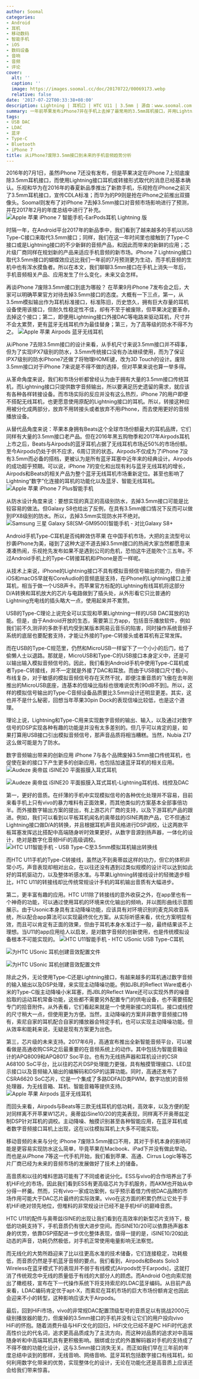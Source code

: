 ```yaml
---
author: Soomal
categories:
- Android
- 耳机
- 移动数码
- 智能手机
- iOS
- 数码设备
- 音响
- 音频
- 评论
cover:
  alt: ''
  caption: ''
  image: https://images.soomal.cc/doc/20170722/00069173.webp
  relative: false
date: '2017-07-22T00:33:38+08:00'
description: Lightning | 耳机口 | HTC U11 | 3.5mm | 源自：www.soomal.com | 版权：原创 |  平均/总评分：07.30/197
summary: 一年前苹果发布iPhone7并在手机上去掉了最常用的3.5mm耳机接口，并用Lightning耳机和蓝牙耳机取代。一年后今天，我们回顾去年7月iPhone上市前的预测，看到手机音频产品与应用发生了什么变化？
tags:
- USB DAC
- LDAC
- 蓝牙
- Type-C
- Bluetooth
- iPhone 7
title: 从iPhone7废除3.5mm接口到未来的手机音频趋势分析
---
```


2016年的7月1日，虽然iPhone 7还没有发布，但是苹果决定在iPhone 7上彻底废除3.5mm耳机接口，而使用Lightning接口耳机或转接形式取代的消息已经基本确认。乐视和华为在2016年的春夏新品季推出了新款手机，乐视抢在iPhone之前灭了3.5mm耳机接口，宣传CDLA标准；而华为的P9则是抢在iPhone之前推出双摄像头。Soomal则发布了对iPhone 7去掉3.5mm接口对音频市场影响进行了预测，并在2017年2月的年度总结中进行了补充。
![Apple 苹果 iPhone 7 智能手机-EarPods耳机 Lightning 版](https://images.soomal.cc/doc/20160929/00063579.webp)




时隔一年，在Android平台2017年的新品季中，我们看到了越来越多的手机以USB Type-C接口来取代3.5mm接口；同样，我们在这一年时间里也接触到了Type-C接口或是Lightning接口的不少新鲜的音频产品，和因此而带来的新鲜的应用；芯片级厂商同样在规划新的产品来适应手机音频的新市场。iPhone 7 Lightning接口取代3.5mm接口的蝴蝶效应远比我们一年前的7月预测更为生动，而手机音频的生机中也有浑水摸鱼者。所以在本文，我们聊聊3.5mm接口在手机上消失一年后，手机音频相关产品、应用发生了什么变化，未来又会怎样。

再谈iPhone 7废除3.5mm接口到底为哪般？
在苹果9月iPhone 7发布会之后，大家可以明确苹果官方对待去掉3.5mm接口的态度。大概有一下三点，第一，从3.5mm模拟输出作为耳机标准接口，标准陈旧，历史悠久，拥有巨大存量的耳机设备使用该接口，但耐久性稳定性不佳，却有不至于被废除，但苹果决定要革命，去掉这个接口；第二，即便用Lightning接口外接DAC等电路来驱动耳机，尺寸并不会太累赘，更有蓝牙无线耳机作为最佳替身；第三，为了高等级的防水不得不为之。
![Apple 苹果 Airpods 蓝牙无线耳机](https://images.soomal.cc/doc/20170219/00066486.webp)




从iPhone 7去除3.5mm接口的设计来看，从手机尺寸来说3.5mm接口并不碍事，但为了实现IPX7级别的防水，3.5mm传统接口没有办法继续使用，而为了保证IPX7级别的防水iPhone7还做了将物理HOME键，改为3D Touch的设计。废除3.5mm接口对于iPhone 7来说是不得不做的选择，但对苹果来说也算一举多得。



从革命角度来说，我们和市场分析都曾经认为由于拥有大量的3.5mm接口传统耳机，而Lightning接口只提供数字音频输出，所以要满足历史遗留的需求，就应该有各种各样转接设备。而市场实际的反应并没有这么热烈，iPhone 7的用户即便不搭配无线耳机，也更愿意使用原配的Lightning接口的耳机。所以，转接这种应用被分化成两部分，放弃不用转接头或者放弃不用iPhone，而去使用更好的音频播放设备。

从替代品角度来说：苹果本身拥有Beats这个全球市场份额最大的耳机品牌，它们同样有大量的3.5mm接口老产品。但在2016年黑五购物季和2017年Airpods耳机上市之后，Beats与Airpods的蓝牙耳机占据了无线耳机市场近50%的市场份额。至今Airpods仍处于供不应求，6周订货的状态。Airpods不仅成为了iPhone 7没有3.5mm而必备的搭档，更被认为是所有蓝牙耳塞中近年来的经典设计。Airpods的成功超乎预期。可以说，iPhone 7的变化和出现有利与蓝牙无线耳机的增长，Airpods和Beats的相关产品为整个蓝牙无线耳机市场重新定位。甚至也影响了Lightning“数字”化连接的耳机的功能化以及蓝牙、智能无线耳机。
![Apple 苹果 iPhone 7 Plus智能手机](https://images.soomal.cc/doc/20161015/00063785.webp)




从防水设计角度来说：要想实现的真正的高级别防水，去掉3.5mm接口可能是比较容易的做法。但Galaxy S8也给出了反例，在具有3.5mm接口情况下反而可以做到IPX8级别的防水。所以，去掉3.5mm实现防水并不绝对。
![Samsung 三星 Galaxy S8[SM-GM9500]智能手机 - 对比Galaxy S8+](https://images.soomal.cc/doc/20170526/00068142.webp)




Android手机Type-C耳机是否纯粹效仿苹果
在中国手机市场，大把的主流型号以抄袭iPhone为美，碰到了这种大逆不道去掉3.5mm接口的热闹大家当然都愿意来凑凑热闹，乐视抢先发布如果不是遇到公司的危机，恐怕这牛还能吹个三五年。不过Android手机上的Type-C转接耳机和iPhone是否一样呢。

从技术上来说，iPhone的Lightning接口不具有模拟音频信号输出的能力，但由于iOS和macOS早就有CoreAudio的音频底层支持，在iPhone的Lightning接口上接耳机，相当于做一个USB声卡。而苹果官方标配的Lightning有线耳机将这部分D/A转换和耳机放大的芯片与电路做到了插头处，从外形看它只比普通的Lightning充电线的插头略大一点，使用起来并不累赘。

USB的Type-C理论上说完全可以实现和苹果Lightning一样的USB DAC耳放的功能。但是，由于Android开放的生态，需要第三方app，包括音乐播放软件，例如我们前不久测评的多款手机均受到某版本网易云音乐的陷害，同时操作系统音频子系统的底层也要配套支持，才能让外接的Type-C转接头或者耳机有正常发挥。

而在USB的Type-C规范里，仍然和MicroUSB一样留下了一个小小的后门，给了偷懒人士以退路。那就是，MicroUSB和Type-C的USB接口本身定义中，还是可以输出输入模拟音频信号的。因此，我们看到Android手机中使用Type-C耳机或者Type-C转接线，并不一定就是外接了DAC和耳放。而由于USB接口尺寸极小，布线复杂，对于敏感的模拟音频信号存在天然干扰，即便注重音质的飞傲在去年刚推出的MicroUSB底座，连基本的信噪比指标也很难说优秀[90dB不到]。所以，这样的模拟信号输出的Type-C音频设备品质要比3.5mm设计还明显更差。其实，这也并不是什么秘密，回想当年苹果30pin Dock的表现信噪比较低，也是这个道理。

理论上说，Lightning和Type-C用来实现数字音频的输出、输入，以及通过对数字信号的DSP实现各种有趣的功能是并没有太多差别的。但几乎可以肯定的是，如果打算用USB接口引出模拟音频信号，那声音品质将相当糟糕。当然，Nubia Z17这么做可能是为了防水。

数字音频输出带来的创新应用
iPhone 7与各个品牌废掉3.5mm接口传统耳机，也促使在新的接口下产生更多的创新应用，也包括加速蓝牙耳机的相关应用。
![Audeze 奥帝兹 iSINE20 平面振膜入耳式耳机](https://images.soomal.cc/doc/20170621/00068547_01.webp)




![Audeze 奥帝兹 iSINE20 平面振膜入耳式耳机-Lightning耳机线、线控及DAC](https://images.soomal.cc/doc/20170621/00068546_01.webp)




第一，更好的音质。在纤薄的手机中实现模拟信号的各种优化处理并不容易，目前来看手机上只有vivo的暴力堆料有正面效果，而其他类似的方案基本全部事倍功半。而外接数字输出方案的提出，有上游芯片厂商的支持，以及下游耳机产品的跟进。例如，我们可以看到以平板耳机闻名的奥蒂兹的iSINE两款产品，它不但通过Lightning接口做D/A的转换，并且根据耳机声音风格进行DSP调校，让这两款平板耳塞发挥远比搭配中高端随身听时效果更好。从数字音源到扬声器，一体化的设计，绝对是数字化音频HiFi的高级调校。
![HTC U11智能手机 - USB Type-C至3.5mm模拟耳机输出转换线](https://images.soomal.cc/doc/20170625/00068627.webp)




而HTC U11手机的Type-C转接线，虽然达不到奥蒂兹这样的功力，但它的体积非常小巧，声音表现却相对出众，在以往还没有遇到过类似规模的设计可以达到如此好的耳机驱动力，以及整体听感水准。与苹果Lightning转接线设计的轻微退步相比，HTC U11的转接线却比传统常规设计手机的耳机输出音质有大幅进步。

第二，更丰富有趣的应用。HTC U11除了转接线的意外收获之外，在app里也有一个神奇的功能，可以通过使用耳机的环境来优化输出的频响，并以图形曲线示意图展示。由于Usonic本身具有主动降噪功能，应该具有对环境识别的麦克风收音系统，所以配合app算法可以实现最终优化方案。从实际听感来看，优化方案明显有效，而且可以肯定有正面的效果，但由于耳机本身水准过于一般，最终结果谈不上理想。当U11的app应用给人以启发，是对数字音频的创新使用，也是传统模拟设备根本不可能实现的。
![HTC U11智能手机 - HTC USonic USB Type-C耳机](https://images.soomal.cc/doc/20170625/00068629.webp)




![为HTC USonic 耳机创建音效配置文件](https://images.soomal.cc/doc/20170628/00068669_01.webp)




![为HTC USonic 耳机创建音效配置文件](https://images.soomal.cc/doc/20170628/00068670_01.webp)




除此之外，无论使用Type-C还是Lightning接口，有越来越多的耳机通过数字音频的输入输出以及DSP处理，来实现主动降噪功能。例如JBL的Reflect Ware或者小米的Type-C版主动降噪小米耳塞，而JBL的Reflect Ware还可以实现外界的噪音拾取的运动耳机常备功能，这些都不需要另外配置专门的供电设备，也不需要搭配专门的拾音附件。从外表看，它们看起来就是一个使用新接口的耳机，接口或线控的尺寸稍大一点，但使用更为方便。当然，主动降噪的方案并非数字音频接口特有，索尼自家的耳机配合自家的播放器会特定手机，也可以实现主动降噪功能。但从效率和能耗来说，无疑是现有方案更为出色。

第三，芯片级的未来支持。2017年6月，高通宣布推出全新智能音频平台，可以被看做是高通收购CSR之后最重要的在音频系统上的动作。其中包括为智能音箱设计的APQ8009和APQ8017 Soc平台。也有为无线扬声器和耳机设计的CSR A68100 SoC平台，比以往的芯片DSP处理能力更强，具有触摸管理接口、LED显示接口以及音频输入输出的编解码和DSP的运算功能。同时，高通还发布了CSRA6620 SoC芯片，它是一个集成了多路DDFA[D类PWM，数字功放]的音频处理器，为无线音箱、耳机、智能音箱等提供支持。
![Apple 苹果 Airpods 蓝牙无线耳机](https://images.soomal.cc/doc/20170219/00066481.webp)




而回头来看，Airpods与Beats等三款无线耳机的低功耗，高效率，以及方便的配对同样离不开苹果W1芯片。奥蒂兹iSine10/20的完美表现，同样离不开奥蒂兹定制DSP针对耳机的调校。主动降噪、触摸识别甚至各种智能应用，在蓝牙耳机或者数字音频接口耳机上出现，这在以往模拟耳机上大多不可能实现。

移动音频的未来与分化
iPhone 7废除3.5mm接口不用，其对于手机本身的影响可能是更容易实现防水这么简单，毕竟苹果在Macbook、iPad下并没有做此举动。而也是从iPhone 7等这一代手机开始，我们看到苹果、高通、Cirrus Logic等等芯片厂商已经为未来的音频市场的发展做好了技术上的储备。

高音质和以往的堆料思路可能有了不同或者说分化。ESS与vivo的合作培养出了手机HiFi化的市场，因此我们看到ESS有更高级芯片为手机服务，而AKM也开始从中分得一杯羹。然而，只有vivo一家成功案例，似乎预示着借力传统DAC品牌的市场作用可能大于DAC芯片最终的实际效果。vivo在这方面的积累仍然让它处于手机HiFi绝对领先地位，但堆料的非常规设计已经不是手机HiFi的巅峰音质。

HTC U11的配件与奥蒂兹iSINE的出现让我们看到在高效率的新型芯片支持下，极低的功耗支持下，手机音质仍有很大进步空间。而iSINE10/20可以依靠扬声器本身的优势，依靠DSP搭配进一步优化整体表现，值得一提的是，iSINE10/20如此动态的声音，功耗仍然极低，对手机正常使用电量影响无法察觉。

而无线化的大势所趋迎来了比以往更高水准的技术储备，它们连接稳定，功耗极低，而音质仍然是手机蓝牙音频的要点。我们看到，Airpods和Beats Solo3 Wireless在蓝牙模式下的表现并不弱于有线模式[Airpods优于Earpods]，这就打消了传统观念中无线的质量低于有线的大部分人的顾虑。而Android O也向索尼抛出了橄榄枝，宣布在下一代操作系统下将支持索尼的LDAC蓝牙编码。从目前产品来看，LDAC编码肯定优于apt-X，而索尼在耳机市场的巨大市场份额肯定也因此会迎来不小的转型，这种影响应该大于Airpods。

最后，回到HiFi市场，vivo的非常规DAC配置顶级型号的音质足以有挑战2000元级别播放器的能力，但废掉的3.5mm接口的手机并没有让它们的用户投向vivo HiFi的怀抱。随着消费升级与HiFi文化的回归，HiFi文化已经不是PC HiFi时代追求高性价比的代名词，追求更高品质成为了主流方向，而这种对品质的追求对中高端随身听和中高端耳机具有更积极影响。捆绑或台式的外置解码器对手机的支持成了不得不做的功能化设计，这与3.5mm接口消失无关。而正如我们早在三年前的年度总结中谈到的那样，无线音响、网络音响、蓝牙耳机包括数字接口有线耳机，如何利用数字化带来的优势，实现整体化的设计，无论在功能化还是高音质上应该还会给我们带来惊喜。